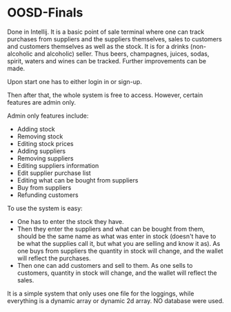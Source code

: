 # OOSD-Finals
Done in Intellij. It is a basic point of sale terminal where one can track purchases from suppliers and the suppliers themselves, sales to customers and customers themselves as well as the stock. It is for a drinks (non-alcoholic and alcoholic) seller. Thus beers, champagnes, juices, sodas, spirit, waters and wines can be tracked. Further improvements can be made.

Upon start one has to either login in or sign-up.

Then after that, the whole system is free to access. However, certain features are admin only. 

Admin only features include:
- Adding stock
- Removing stock
- Editing stock prices
- Adding suppliers
- Removing suppliers
- Editing suppliers information
- Edit supplier purchase list
- Editing what can be bought from suppliers
- Buy from suppliers
- Refunding customers

To use the system is easy:
- One has to enter the stock they have.
- Then they enter the suppliers and what can be bought from them, should be the same name as what was enter in stock (doesn't have to be what the supplies call it, but what you are selling and know it as).
As one buys from suppliers the quantity in stock will change, and the wallet will reflect the purchases.
- Then one can add customers and sell to them.
As one sells to customers, quantity in stock will change, and the wallet will reflect the sales.

It is a simple system that only uses one file for the loggings, while everything is a dynamic array or dynamic 2d array.
NO database were used.
